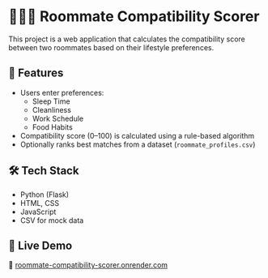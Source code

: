 # 🧑‍🤝‍🧑 Roommate Compatibility Scorer

This project is a web application that calculates the compatibility score between two roommates based on their lifestyle preferences.

## 🌟 Features

- Users enter preferences:
  - Sleep Time  
  - Cleanliness  
  - Work Schedule  
  - Food Habits
- Compatibility score (0–100) is calculated using a rule-based algorithm
- Optionally ranks best matches from a dataset (`roommate_profiles.csv`)

## 🛠️ Tech Stack

- Python (Flask)
- HTML, CSS
- JavaScript
- CSV for mock data

## 🚀 Live Demo

🔗 [roommate-compatibility-scorer.onrender.com](https://roommate-compatibility-scorer.onrender.com)


